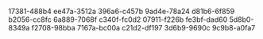 17381-488b4
ee47a-3512a
396a6-c457b
9ad4e-78a24
d81b6-6f859
b2056-cc8fc
6a889-7068f
c340f-fc0d2
07911-f226b
fe3bf-dad60
5d8b0-8349a
f2708-98bba
7167a-bc00a
c21d2-df197
3d6b9-9690c
9c9b8-a0fa7